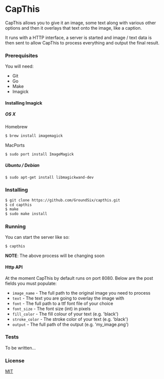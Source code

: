 CapThis
=======

CapThis allows you to give it an image, some text along with
various other options and then it overlays that text onto
the image, like a caption.

It runs with a HTTP interface, a server is started and
image / text data is then sent to allow CapThis to
process everything and output the final result.

### Prerequisites

You will need:

  - Git
  - Go
  - Make
  - Imagick

#### Installing Imagick

##### OS X

Homebrew

```bash
$ brew install imagemagick
```

MacPorts

```bash
$ sudo port install ImageMagick
```

##### Ubuntu / Debian

```bash
$ sudo apt-get install libmagickwand-dev
```

### Installing

```bash
$ git clone https://github.com/GroundSix/capthis.git
$ cd capthis
$ make
$ sudo make install
```

### Running

You can start the server like so:

```bash
$ capthis
```

**NOTE**: The above process will be changing soon

#### Http API

At the moment CapThis by default runs on port 8080.
Below are the post fields you must populate:

  - `image_name` - The full path to the original image you need to process
  - `text` - The text you are going to overlay the image with
  - `font` - The full path to a ttf font file of your choice
  - `font_size` - The font size (int) in pixels
  - `fill_color` - The fill colour of your text (e.g. 'black')
  - `stroke_color` - The stroke color of your text (e.g. 'black')
  - `output` - The full path of the output (e.g. 'my_image.png')

### Tests

To be written...

### License

[MIT](https://github.com/GroundSix/capthis/blob/master/LICENSE)